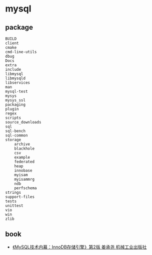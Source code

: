 # mysql

## package
```
BUILD
client
cmake
cmd-line-utils
dbug
Docs
extra
include
libmysql
libmysqld
libservices
man
mysql-test
mysys
mysys_ssl
packaging
plugin
regex
scripts
source_downloads
sql
sql-bench
sql-common
storage
    archive
    blackhole
    csv
    example
    federated
    heap
    innobase
    myisam
    myisammrg
    ndb
    perfschema
strings
support-files
tests
unittest
vio
win
zlib
```

## book
* [《MySQL技术内幕：InnoDB存储引擎》第2版 姜承尧 机械工业出版社](/99-book/notes/50-database/MySQL技术内幕InnoDB存储引擎.md)
